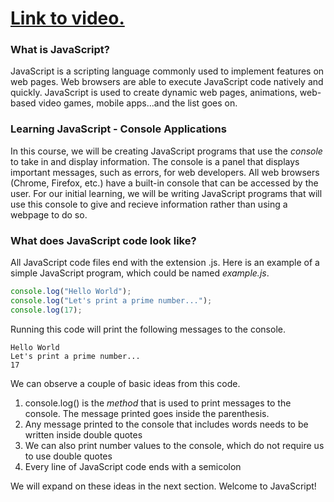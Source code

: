 # [Link to video.](https://www.youtube.com/watch?v=Z40Xzq1QYd4&list=PLVD25niNi0BnKbPM0lUEfNYcWixQZ98cY)

### What is JavaScript?

JavaScript is a scripting language commonly used to implement features on web pages. Web browsers are able to execute JavaScript code natively and quickly. JavaScript is used to create dynamic web pages, animations, web-based video games, mobile apps...and the list goes on.

### Learning JavaScript - Console Applications

In this course, we will be creating JavaScript programs that use the *console* to take in and display information. The console is a panel that displays important messages, such as errors, for web developers. All web browsers (Chrome, Firefox, etc.) have a built-in console that can be accessed by the user. For our initial learning, we will be writing JavaScript programs that will use this console to give and recieve information rather than using a webpage to do so. 

### What does JavaScript code look like?

All JavaScript code files end with the extension .js. Here is an example of a simple JavaScript program, which could be named *example.js*.

```javascript
console.log("Hello World");
console.log("Let's print a prime number...");
console.log(17);
```

Running this code will print the following messages to the console.
```
Hello World
Let's print a prime number...
17
```

We can observe a couple of basic ideas from this code.

1. console.log() is the *method* that is used to print messages to the console. The message printed goes inside the parenthesis. 
2. Any message printed to the console that includes words needs to be written inside double quotes
3. We can also print number values to the console, which do not require us to use double quotes
4. Every line of JavaScript code ends with a semicolon

We will expand on these ideas in the next section. Welcome to JavaScript!